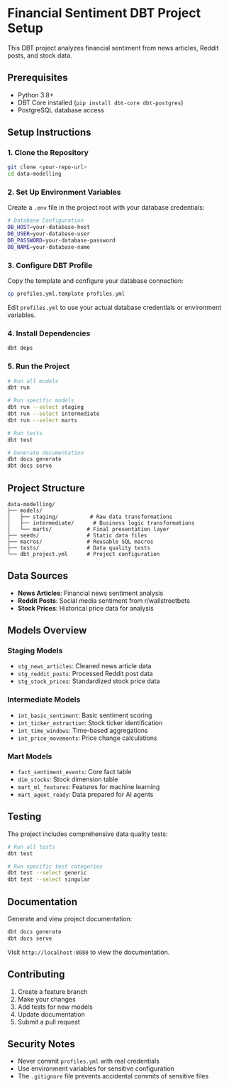 # Financial Sentiment DBT Project Setup

This DBT project analyzes financial sentiment from news articles, Reddit posts, and stock data.

## Prerequisites

- Python 3.8+
- DBT Core installed (`pip install dbt-core dbt-postgres`)
- PostgreSQL database access

## Setup Instructions

### 1. Clone the Repository
```bash
git clone <your-repo-url>
cd data-modelling
```

### 2. Set Up Environment Variables
Create a `.env` file in the project root with your database credentials:

```bash
# Database Configuration
DB_HOST=your-database-host
DB_USER=your-database-user
DB_PASSWORD=your-database-password
DB_NAME=your-database-name
```

### 3. Configure DBT Profile
Copy the template and configure your database connection:

```bash
cp profiles.yml.template profiles.yml
```

Edit `profiles.yml` to use your actual database credentials or environment variables.

### 4. Install Dependencies
```bash
dbt deps
```

### 5. Run the Project
```bash
# Run all models
dbt run

# Run specific models
dbt run --select staging
dbt run --select intermediate
dbt run --select marts

# Run tests
dbt test

# Generate documentation
dbt docs generate
dbt docs serve
```

## Project Structure

```
data-modelling/
├── models/
│   ├── staging/          # Raw data transformations
│   ├── intermediate/      # Business logic transformations
│   └── marts/           # Final presentation layer
├── seeds/               # Static data files
├── macros/              # Reusable SQL macros
├── tests/               # Data quality tests
└── dbt_project.yml      # Project configuration
```

## Data Sources

- **News Articles**: Financial news sentiment analysis
- **Reddit Posts**: Social media sentiment from r/wallstreetbets
- **Stock Prices**: Historical price data for analysis

## Models Overview

### Staging Models
- `stg_news_articles`: Cleaned news article data
- `stg_reddit_posts`: Processed Reddit post data
- `stg_stock_prices`: Standardized stock price data

### Intermediate Models
- `int_basic_sentiment`: Basic sentiment scoring
- `int_ticker_extraction`: Stock ticker identification
- `int_time_windows`: Time-based aggregations
- `int_price_movements`: Price change calculations

### Mart Models
- `fact_sentiment_events`: Core fact table
- `dim_stocks`: Stock dimension table
- `mart_ml_features`: Features for machine learning
- `mart_agent_ready`: Data prepared for AI agents

## Testing

The project includes comprehensive data quality tests:

```bash
# Run all tests
dbt test

# Run specific test categories
dbt test --select generic
dbt test --select singular
```

## Documentation

Generate and view project documentation:

```bash
dbt docs generate
dbt docs serve
```

Visit `http://localhost:8080` to view the documentation.

## Contributing

1. Create a feature branch
2. Make your changes
3. Add tests for new models
4. Update documentation
5. Submit a pull request

## Security Notes

- Never commit `profiles.yml` with real credentials
- Use environment variables for sensitive configuration
- The `.gitignore` file prevents accidental commits of sensitive files 